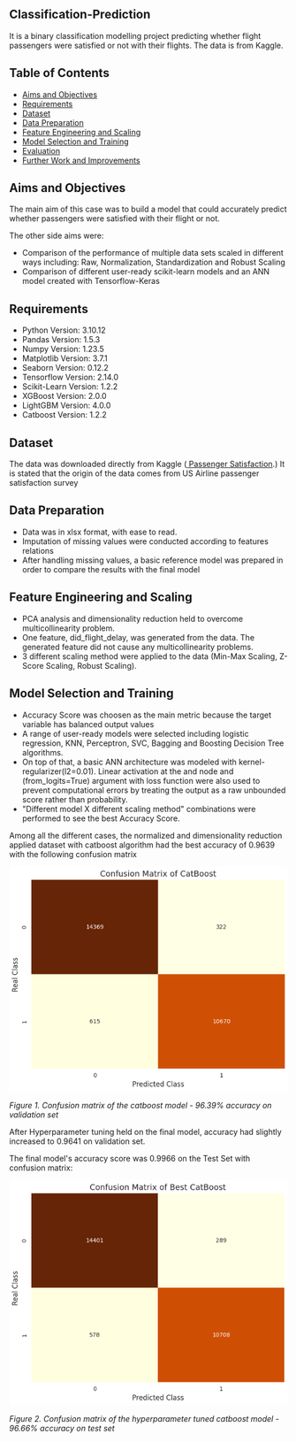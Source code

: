 ## Classification-Prediction
It is a binary classification modelling project predicting whether flight passengers were satisfied or not with their flights. The data is from Kaggle.

## Table of Contents

<!--ts-->
* [Aims and Objectives](#Aims-and-Objectives)
* [Requirements](#Requirements)
* [Dataset](#Dataset)
* [Data Preparation](#Data-Preparation)
* [Feature Engineering and Scaling](#Feature-Engineering-and-Scaling)
* [Model Selection and Training](#Model-Selection-and-Training)
* [Evaluation](#Evaluation)
* [Further Work and Improvements](#Further-Work-and-Improvements)
<!--te-->

## Aims and Objectives

The main aim of this case was to build a model that could accurately predict whether passengers were satisfied with their flight or not.

The other side aims were:

- Comparison of the performance of multiple data sets scaled in different ways including: Raw, Normalization, Standardization and Robust Scaling
- Comparison of different user-ready scikit-learn models and an ANN model created with Tensorflow-Keras

## Requirements

- Python Version: 3.10.12
- Pandas Version: 1.5.3
- Numpy Version: 1.23.5
- Matplotlib Version: 3.7.1
- Seaborn Version: 0.12.2
- Tensorflow Version: 2.14.0
- Scikit-Learn Version: 1.2.2
- XGBoost Version: 2.0.0
- LightGBM Version: 4.0.0
- Catboost Version: 1.2.2

## Dataset

The data was downloaded directly from Kaggle (<a href="https://www.kaggle.com/datasets/johndddddd/customer-satisfaction/data"> Passenger Satisfaction</a>.) It is stated that the origin of the data comes from US Airline passenger satisfaction survey

## Data Preparation

- Data was in xlsx format, with ease to read.
- Imputation of missing values were conducted according to features relations
- After handling missing values, a basic reference model was prepared in order to compare the results with the final model

## Feature Engineering and Scaling

- PCA analysis and dimensionality reduction held to overcome multicollinearity problem.
- One feature, did_flight_delay, was generated from the data. The generated feature did not cause any multicollinearity problems.
- 3 different scaling method were applied to the data (Min-Max Scaling, Z-Score Scaling, Robust Scaling).

 ## Model Selection and Training

- Accuracy Score was choosen as the main metric because the target variable has balanced output values
- A range of user-ready models were selected including logistic regression, KNN, Perceptron, SVC, Bagging and Boosting Decision Tree algorithms.
- On top of that, a basic ANN architecture was modeled with kernel-regularizer(l2=0.01). Linear activation at the and node and (from_logits=True) argument with loss function were also used to prevent computational errors by treating the output as a raw unbounded score rather than probability.
- "Different model X different scaling method" combinations were performed to see the best Accuracy Score.

Among all the different cases, the normalized and dimensionality reduction applied dataset with catboost algorithm had the best accuracy of 0.9639 with the following confusion matrix

<img src="https://github.com/BerkaySarpkaya/Classification-Prediction/blob/main/Images/Confusion-Matrix-DR-Normalized-Catboost.PNG" alt="Figure 1">

<em>Figure 1. Confusion matrix of the catboost model - 96.39% accuracy on validation set</em>

After Hyperparameter tuning held on the final model, accuracy had slightly increased to 0.9641 on validation set.

The final model's accuracy score was 0.9966 on the Test Set with confusion matrix:

<img src="https://github.com/BerkaySarpkaya/Classification-Prediction/blob/main/Images/Best%20Catboost-Test%20Set.PNG" alt="Figure 2">

<em>Figure 2. Confusion matrix of the hyperparameter tuned catboost model - 96.66% accuracy on test set</em>


